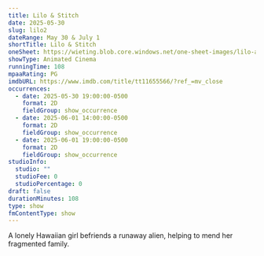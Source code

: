 ```yaml
---
title: Lilo & Stitch
date: 2025-05-30
slug: lilo2
dateRange: May 30 & July 1
shortTitle: Lilo & Stitch
oneSheet: https://wieting.blob.core.windows.net/one-sheet-images/lilo-and-stitch.png
showType: Animated Cinema
runningTime: 108
mpaaRating: PG
imdbURL: https://www.imdb.com/title/tt11655566/?ref_=mv_close
occurrences:
  - date: 2025-05-30 19:00:00-0500
    format: 2D
    fieldGroup: show_occurrence
  - date: 2025-06-01 14:00:00-0500
    format: 2D
    fieldGroup: show_occurrence
  - date: 2025-06-01 19:00:00-0500
    format: 2D
    fieldGroup: show_occurrence
studioInfo:
  studio: ""
  studioFee: 0
  studioPercentage: 0
draft: false
durationMinutes: 108
type: show
fmContentType: show
---
```

A lonely Hawaiian girl befriends a runaway alien, helping to mend her fragmented family.